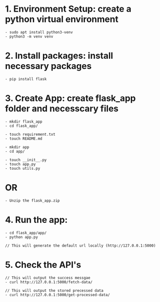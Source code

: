 # 1. Environment Setup: create a python virtual environment
    - sudo apt install python3-venv
    - python3 -m venv venv



# 2. Install packages: install necessary packages
    - pip install flask



# 3. Create App: create flask_app folder and necesscary files
    - mkdir flask_app
    - cd flask_app/

    - touch requirement.txt
    - touch README.md

    - mkdir app
    - cd app/

    - touch __init__.py
    - touch app.py
    - touch utils.py

#                        OR

    - Unzip the flask_app.zip



# 4. Run the app:
    - cd flask_app/app/
    - python app.py

    // This will generate the default url locally (http://127.0.0.1:5000)
    


# 5. Check the API's
    // This will output the success messgae
    - curl http://127.0.0.1:5000/fetch-data/

    // This will output the stored precessed data
    - curl http://127.0.0.1:5000/get-processed-data/







